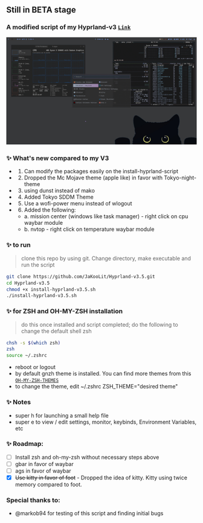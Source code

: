 ## Still in BETA stage

### A modified script of my Hyprland-v3 [`Link`](https://github.com/JaKooLit/Hyprland-v3)

![alt text](https://github.com/JaKooLit/Hyprland-v3.1/blob/main/screenshots/Sample-Tokyo-waybar.png "Default")

### ✨  What's new compared to my V3

- 1. Can modify the packages easily on the install-hyprland-script
- 2. Dropped the Mc Mojave theme (apple like) in favor with Tokyo-night-theme
- 3. using dunst instead of mako
- 4. Added Tokyo SDDM Theme 
- 5. Use a wofi-power menu instead of wlogout
- 6. Added the following: 
    - a. mission center (windows like task manager) - right click on cpu waybar module
    - b. nvtop - right click on temperature waybar module

### ✨ to run
> clone this repo by using git. Change directory, make executable and run the script
```bash
git clone https://github.com/JaKooLit/Hyprland-v3.5.git
cd Hyprland-v3.5
chmod +x install-hyprland-v3.5.sh
./install-hyprland-v3.5.sh
```
### ✨ for ZSH and OH-MY-ZSH installation
> do this once installed and script completed; do the following to change the default shell zsh
```bash
chsh -s $(which zsh)
zsh
source ~/.zshrc
```
- reboot or logout
- by default gnzh theme is installed. You can find more themes from this [`OH-MY-ZSH-THEMES`](https://github.com/ohmyzsh/ohmyzsh/wiki/Themes)
- to change the theme, edit ~/.zshrc ZSH_THEME="desired theme"

### ✨ Notes
- super h for launching a small help file
- super e to view / edit settings, monitor, keybinds, Environment Variables, etc

### ✨ Roadmap:
- [ ] Install zsh and oh-my-zsh without necessary steps above
- [ ] gbar in favor of waybar
- [ ] ags in favor of waybar
- [X] ~~Use kitty in favor of foot~~ - Dropped the idea of kitty. Kitty using twice memory compared to foot.

### Special thanks to:
- @markob94 for testing of this script and finding initial bugs